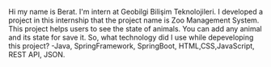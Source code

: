 Hi my name is Berat. I'm intern at Geobilgi Bilişim Teknolojileri. I developed a project in this internship that the project name is Zoo Management System.
This project helps users to see the state of animals. You can add any animal and its state for save it. 
So, what technology did I use while depeveloping this project?
-Java, SpringFramework, SpringBoot, HTML,CSS,JavaScript, REST API, JSON.
